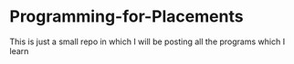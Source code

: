 # Programming-for-Placements
This is just a small repo in which I will be posting all the programs which I learn
